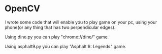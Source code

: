 # OpenCV
I wrote some code that will enable you to play game on your pc, using your phone(or any thing that has two perpendicular edges).
<p>Using dino.py you can play "chrome://dino/" game.</p>
<p>Using asphalt9.py you can play "Asphalt 9: Legends" game.</p>
